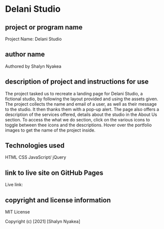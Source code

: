 # Delani Studio

## project or program name
Project Name: Delani Studio

## author name
Authored by Shalyn Nyakea

## description of project and instructions for use
The project tasked us to recreate a landing page for Delani Studio, a fictional studio, by following the layout provided and using the assets given. The project collects the name and email of a user, as well as their message to the studio. It then thanks them with a pop-up alert. The page also offers a description of the services offered, details about the studio in the About Us section.
To access the what we do section, click on the various icons to toggle between thee icons and the descriptions. Hover over the portfolio images to get the name of the project inside.
## Technologies used
HTML
CSS
JavaScript/ jQuery

## link to live site on GitHub Pages
Live link: 

## copyright and license information
MIT License

Copyright (c) [2021] [Shalyn Nyakea]